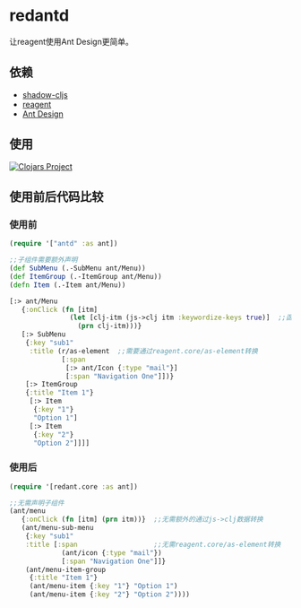 # redantd
让reagent使用Ant Design更简单。

## 依赖
* [shadow-cljs](http://shadow-cljs.org/)
* [reagent](https://github.com/reagent-project/reagent)
* [Ant Design](https://ant.design/index-cn)

## 使用
[![Clojars Project](https://img.shields.io/clojars/v/redantd.svg)](https://clojars.org/redantd)

## 使用前后代码比较

### 使用前
```cljs
(require '["antd" :as ant])

;;子组件需要额外声明
(def SubMenu (.-SubMenu ant/Menu))
(def ItemGroup (.-ItemGroup ant/Menu))
(defn Item (.-Item ant/Menu))

[:> ant/Menu
   {:onClick (fn [itm]
               (let [clj-itm (js->clj itm :keywordize-keys true)]  ;;函数参数需要通过js->clj数据转换
                 (prn clj-itm)))}
   [:> SubMenu
    {:key "sub1"
     :title (r/as-element  ;;需要通过reagent.core/as-element转换
             [:span
              [:> ant/Icon {:type "mail"}]
              [:span "Navigation One"]])}
    [:> ItemGroup
    {:title "Item 1"}
     [:> Item
      {:key "1"}
      "Option 1"]
     [:> Item
      {:key "2"}
      "Option 2"]]]]
```
### 使用后
```cljs
(require '[redant.core :as ant])

;;无需声明子组件
(ant/menu
   {:onClick (fn [itm] (prn itm))}  ;;无需额外的通过js->clj数据转换
   (ant/menu-sub-menu
    {:key "sub1"
    :title [:span                   ;;无需reagent.core/as-element转换
             (ant/icon {:type "mail"})
             [:span "Navigation One"]]}
    (ant/menu-item-group
     {:title "Item 1"}
     (ant/menu-item {:key "1"} "Option 1")
     (ant/menu-item {:key "2"} "Option 2"))))
```
